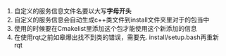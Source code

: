 1. 自定义的服务信息文件名要以大写**字母开头**
2. 自定义的服务信息会自动生成c++类文件到install文件夹里对于的包当中
3. 使用的时候要在Cmakelist里添加这个包才能使用这个新添加的信息
4. 在使用rqt之前如皋爆出找不到类的错误，需要先. install/setup.bash再重新rqt